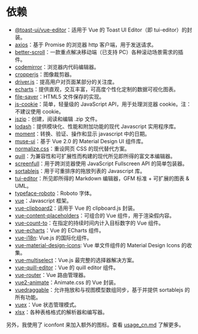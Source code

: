 # 依赖

- [@toast-ui/vue-editor](https://github.com/nhnent/toast-ui.vue-editor)：适用于 Vue 的 Toast UI Editor（即 tui-editor）的封装。
- [axios](https://github.com/axios/axios)：基于 Promise 的浏览器 http 客户端，用于发送请求。
- [better-scroll](https://ustbhuangyi.github.io/better-scroll/doc/zh-hans/)：一款重点解决移动端（已支持 PC）各种滚动场景需求的插件。
- [codemirror](https://github.com/codemirror/CodeMirror)：浏览器内代码编辑器。
- [cropperjs](https://github.com/fengyuanchen/cropperjs)：图像裁剪器。
- [driver.js](https://github.com/kamranahmedse/driver.js)：提高用户对页面某部分的关注度。
- [echarts](https://github.com/apache/incubator-echarts)：提供直观，交互丰富，可高度个性化定制的数据可视化图表。
- [file-saver](https://github.com/eligrey/FileSaver.js)：HTML5 文件保存的实现。
- [js-cookie](https://github.com/js-cookie/js-cookie)：简单，轻量级的 JavaScript API，用于处理浏览器 cookie。注：不建议使用 cookie。
- [jszip](https://github.com/Stuk/jszip)：创建，阅读和编辑 .zip 文件。
- [lodash](https://github.com/lodash/lodash)：提供模块化、性能和附加功能的现代 Javascript 实用程序库。
- [moment](https://github.com/moment/moment/)：转换、验证、操作和显示 javascript 中的日期。
- [muse-ui](https://github.com/museui/muse-ui)：基于 Vue 2.0 的 Material Design UI 组件库。
- [normalize.css](https://github.com/necolas/normalize.css)：重设网页 CSS 的现代替代方案。
- [quill](https://github.com/quilljs/quill)：为兼容性和可扩展性而构建的现代所见即所得的富文本编辑器。
- [screenfull](https://github.com/sindresorhus/screenfull.js)：用于跨浏览器使用 JavaScript Fullscreen API 的简单包装器。
- [sortablejs](https://www.npmjs.com/package/sortablejs)：用于可重排序的拖放列表的 Javascript 库。
- [tui-editor](https://github.com/nhnent/tui.editor)：所见即所得的 Markdown 编辑器，GFM 标准 + 可扩展的图表 & UML。
- [typeface-roboto](https://www.npmjs.com/package/typeface-roboto)：Roboto 字体。
- [vue](https://github.com/vuejs/vue)：Javascript 框架。
- [vue-clipboard2](https://github.com/Inndy/vue-clipboard2)：适用于 Vue 的 clipboard.js 封装。
- [vue-content-placeholders](https://github.com/michalsnik/vue-content-placeholders)：可组合的 Vue 组件，用于渲染假内容。
- [vue-count-to](https://github.com/PanJiaChen/vue-countTo)：在指定的持续时间内计入目标数字的 Vue 组件。
- [vue-echarts](https://github.com/ecomfe/vue-echarts)：Vue 的 ECharts 组件。
- [vue-i18n](https://kazupon.github.io/vue-i18n/): Vue.js 的国际化组件。
- [vue-material-design-icons](https://gitlab.com/robcresswell/vue-material-design-icons): Vue 单文件组件的 Material Design Icons 的收集。
- [vue-multiselect](https://vue-multiselect.js.org/)：Vue.js 最完整的选择器解决方案。
- [vue-quill-editor](https://github.com/surmon-china/vue-quill-editor)：Vue 的 quill editor 组件。
- [vue-router](https://github.com/vuejs/vue-router)：Vue 路由管理器。
- [vue2-animate](https://github.com/hussnaindev63/vue2-animate)：Animate.css 的 Vue 封装。
- [vuedraggable](https://www.npmjs.com/package/vuedraggable)：允许拖放和与视图模型数组同步，基于并提供 sortablejs 的所有功能。
- [vuex](https://github.com/vuejs/vuex)：Vue 状态管理模式。
- [xlsx](https://docs.sheetjs.com/)：各种表格格式的解析器和编写器。

另外，我使用了 iconfont 来加入额外的图标。查看 [usage_cn.md](./usage_cn.md) 了解更多。